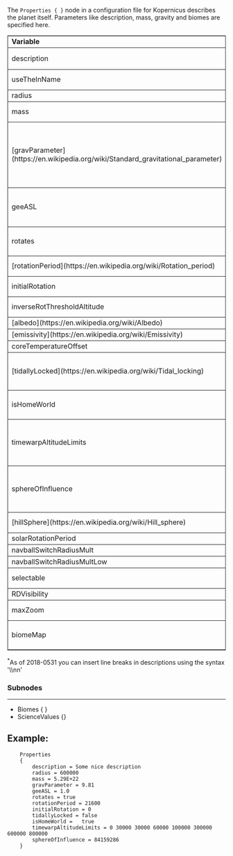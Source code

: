 <!--Subtitle: The basic building blocks of every world-->
The `Properties { }` node in a configuration file for Kopernicus describes the planet itself. Parameters like description, mass, gravity and biomes are specified here. 



<table width= 500 border=1>
<tr><td><b>Variable</b></td><td><b>Type</b></td><td><b>Description</b></td></tr>
<tr><td>description</td><td>string</td><td>Here goes the description for the info box of the body that you can access in map view.<sup>*</sup></td></tr>
<tr><td>useTheInName</td><td>TRUE/FALSE</td><td>If the body name should be prefixed with "the" in some situations, such as "the sun."</td></tr>
<tr><td>radius</td><td>integer</td><td>The radius (half of the body's diameter) of the body in meters.</td></tr>
<tr><td>mass</td><td>float</td><td>The mass of the body in kilograms. You can use scientific notation here, like `1.234567+e20`</td></tr>
<tr><td>[gravParameter](https://en.wikipedia.org/wiki/Standard_gravitational_parameter)</td><td>float</td><td>Standard gravitational parameter, calcualted as the [gravitation constant](https://en.wikipedia.org/wiki/Gravitational_constant)(G) times the mass(M) of the body: G*M. This is the parameter that is used in the actual simulation. The gravitational acceleration in any point would be calculated as gravParameter/r<sup>2</sup> where r is a distance from that point to the body center.</td></tr>
<tr><td>geeASL</td><td>float</td><td>The Gravitational parameter At Sea Level in Gs. For Earth/Kerbin this would simply be 1. If the reference body is Kerbin, which has an acceleration of gravity of 9.8m/s<sup>2</sup>, geeASL= gravParameter/9.8</td></tr>
<tr><td>rotates</td><td>TRUE/FALSE</td><td>Statement that determines if the body rotates or not. In reality no celestial body doesn't rotate, but in KSP the Sun, aka Kerbol, doesn't rotate.</td></tr>
<tr><td>[rotationPeriod](https://en.wikipedia.org/wiki/Rotation_period)</td><td>integer</td><td>The period in seconds that the body needs to rotate around its axis one time.</td></tr>
<tr><td>initialRotation</td><td>integer</td><td>The rotation in degrees (0-359) that the body starts at (clockwise)</td></tr>
<tr><td>inverseRotThresholdAltitude</td><td>integer</td><td>?Altitude where the Game switches the reference frame in meters?</td></tr>
<tr><td>[albedo](https://en.wikipedia.org/wiki/Albedo)</td><td>float</td><td>?How reflective is the body. scale from 0 to 1?</td></tr>
<tr><td>[emissivity](https://en.wikipedia.org/wiki/Emissivity)</td><td>float</td><td>?scale from 0 to 1?</td></tr>
<tr><td>coreTemperatureOffset</td><td>?</td><td>?</td></tr>
<tr><td>[tidallyLocked](https://en.wikipedia.org/wiki/Tidal_locking)</td><td>TRUE/FALSE</td><td>Statement that determines if the body is tidally locked to its parent. This means that it takes as long to rotate arounds its own axis as it does to make a full orbit around its parent. In real-life and KSP most (large) moons are tidally locked.</td></tr>
<tr><td>isHomeWorld</td><td>TRUE/FALSE</td><td>Statement that determines if this is the body that houses KSC. For stability's sake It's recommended to keep this at false for any bodies you add.</td></tr>
<tr><td>timewarpAltitudeLimits</td><td>array of integers</td><td>Determines at which altitude above sealevel certain timewarp altitudes become available. 0 30000 30000 60000 100000 300000 600000 800000 means that 1x timewarp is available at 0 meters, 5x timewarp at 30000 meters all the way up to the max timewarp starting at 800000 meters.</td></tr>
<tr><td>sphereOfInfluence</td><td>float</td><td>In meters. The sphere of influence of the body. This is generally calculated as described [here](http://wiki.kerbalspaceprogram.com/wiki/Sphere_of_influence). In case you need it to be unrealistically big or small you can change it here.</td></tr>
<tr><td>[hillSphere](https://en.wikipedia.org/wiki/Hill_sphere)</td><td>integer</td><td>In meters. Similar to Sphere of Influence. ?How does Kopernicus/KSP use it?</td></tr>
<tr><td>solarRotationPeriod</td><td>?</td><td>?</td></tr>
<tr><td>navballSwitchRadiusMult</td><td>integer</td><td>?In meters?</td></tr>
<tr><td>navballSwitchRadiusMultLow</td><td>integer</td><td>?In meters?</td></tr>
<tr><td>selectable</td><td>?TRUE/FALSE?</td><td>?If the body should be unselectable?</td></tr>
<tr><td>RDVisibility</td><td>?</td><td>?</td></tr>
<tr><td>maxZoom</td><td>?integer?</td><td>?Max Zoom limit for TrackingStation and MapView. Set the number of meters that can fit in the full height of the screen?</td></tr>
<tr><td>biomeMap</td><td>file path</td><td>The path to the biome map texture, without the GameData in front of it and with an extension. See the Biome subnode for more information</td></tr>
</table>

<sup>*</sup>As of 2018-0531 you can insert line breaks in descriptions using the syntax '\\\nn'


### Subnodes
***
* Biomes { }
* ScienceValues {}

## Example:

        Properties
        {
            description = Some nice description
            radius = 600000
            mass = 5.29E+22
            gravParameter = 9.81
            geeASL = 1.0
            rotates = true
            rotationPeriod = 21600
            initialRotation = 0
            tidallyLocked = false
            isHomeWorld =   true
            timewarpAltitudeLimits = 0 30000 30000 60000 100000 300000 600000 800000
            sphereOfInfluence = 84159286
        }
